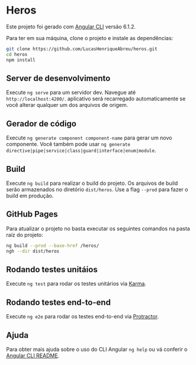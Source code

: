 # Heros

Este projeto foi gerado com [Angular CLI](https://github.com/angular/angular-cli) versão 6.1.2.

Para ter em sua máquina, clone o projeto e instale as dependências:
```bash
git clone https://github.com/LucasHenriqueAbreu/heros.git
cd heros
npm install
```

## Server de desenvolvimento

Execute `ng serve`  para um servidor dev. Navegue até `http://localhost:4200/`. aplicativo será recarregado automaticamente se você alterar qualquer um dos arquivos de origem.

## Gerador de código

Execute `ng generate component component-name` para gerar um novo componente. Você também pode usar `ng generate directive|pipe|service|class|guard|interface|enum|module`.

## Build

Execute `ng build` para realizar o build do projeto. Os arquivos de build serão armazenados no diretório `dist/heros`. Use a flag `--prod` para fazer o build em produção.

## GitHub Pages

Para atualizar o projeto no basta executar os seguintes comandos na pasta raíz do projeto:
```bash
ng build --prod --base-href /heros/
ngh --dir dist/heros
```
## Rodando testes unitáios

Execute `ng test` para rodar os testes unitários via [Karma](https://karma-runner.github.io).

## Rodando testes end-to-end

Execute `ng e2e` para rodar os testes end-to-end via [Protractor](http://www.protractortest.org/).

## Ajuda

Para obter mais ajuda sobre o uso do CLI Angular `ng help` ou vá conferir o [Angular CLI README](https://github.com/angular/angular-cli/blob/master/README.md).
